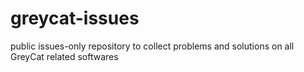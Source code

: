 # greycat-issues

public issues-only repository to collect problems and solutions on all GreyCat related softwares

